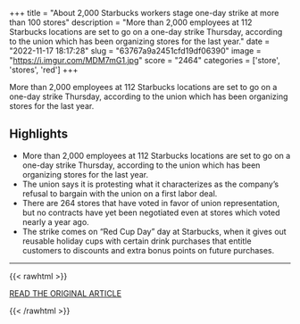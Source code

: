 +++
title = "About 2,000 Starbucks workers stage one-day strike at more than 100 stores"
description = "More than 2,000 employees at 112 Starbucks locations are set to go on a one-day strike Thursday, according to the union which has been organizing stores for the last year."
date = "2022-11-17 18:17:28"
slug = "63767a9a2451cfd19df06390"
image = "https://i.imgur.com/MDM7mG1.jpg"
score = "2464"
categories = ['store', 'stores', 'red']
+++

More than 2,000 employees at 112 Starbucks locations are set to go on a one-day strike Thursday, according to the union which has been organizing stores for the last year.

## Highlights

- More than 2,000 employees at 112 Starbucks locations are set to go on a one-day strike Thursday, according to the union which has been organizing stores for the last year.
- The union says it is protesting what it characterizes as the company’s refusal to bargain with the union on a first labor deal.
- There are 264 stores that have voted in favor of union representation, but no contracts have yet been negotiated even at stores which voted nearly a year ago.
- The strike comes on “Red Cup Day” day at Starbucks, when it gives out reusable holiday cups with certain drink purchases that entitle customers to discounts and extra bonus points on future purchases.

---

{{< rawhtml >}}
  <p class="article-category">
    <a target="_blank" href="https://www.cnn.com/2022/11/17/business/starbucks-strike/index.html">READ THE ORIGINAL ARTICLE</a>
  </p>
{{< /rawhtml >}}
